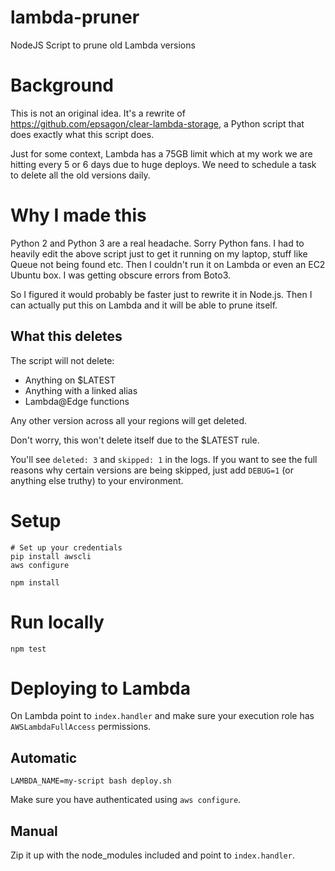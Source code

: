 # lambda-pruner
NodeJS Script to prune old Lambda versions

# Background

This is not an original idea. It's a rewrite of https://github.com/epsagon/clear-lambda-storage, a Python script that does exactly what this script does.

Just for some context, Lambda has a 75GB limit which at my work we are hitting every 5 or 6 days due to huge deploys. We need to schedule a task to delete all the old versions daily.

# Why I made this

Python 2 and Python 3 are a real headache. Sorry Python fans. I had to heavily edit the above script just to get it running on my laptop, stuff like Queue not being found etc. Then I couldn't run it on Lambda or even an EC2 Ubuntu box. I was getting obscure errors from Boto3.

So I figured it would probably be faster just to rewrite it in Node.js. Then I can actually put this on Lambda and it will be able to prune itself.

## What this deletes

The script will not delete:

- Anything on $LATEST
- Anything with a linked alias
- Lambda@Edge functions

Any other version across all your regions will get deleted.

Don't worry, this won't delete itself due to the $LATEST rule.

You'll see `deleted: 3` and `skipped: 1` in the logs. If you want to see the full reasons why certain versions are being skipped, just add `DEBUG=1` (or anything else truthy) to your environment.

# Setup

```
# Set up your credentials
pip install awscli
aws configure

npm install
```

# Run locally

```
npm test
```

# Deploying to Lambda

On Lambda point to `index.handler` and make sure your execution role has `AWSLambdaFullAccess` permissions.

## Automatic

```
LAMBDA_NAME=my-script bash deploy.sh
```

Make sure you have authenticated using `aws configure`.

## Manual

Zip it up with the node_modules included and point to `index.handler`.